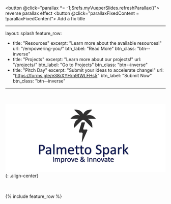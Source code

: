 <button @click="parallax *= -1;$refs.myVueperSlides.refreshParallax()">
  reverse parallax effect
</button>
<button @click="parallaxFixedContent = !parallaxFixedContent">
  Add a fix title
</button>

<vueper-slides ref="myVueperSlides" :parallax="parallax" :parallax-fixed-content="parallaxFixedContent">
  <vueper-slide
    v-for="(slide, i) in slides" :key="i"
    :image="slide.image"
    :title="parallaxFixedContent ? slide.title : ''"
    :content="parallaxFixedContent ? slide.content : ''" />
</vueper-slides>

---
layout: splash
feature_row:
  - title: "Resources"
    excerpt: "Learn more about the available resources!"
    url: "/empowering-you/"
    btn_label: "Read More"
    btn_class: "btn--inverse"
  - title: "Projects"
    excerpt: "Learn more about our projects!"
    url: "/projects/"
    btn_label: "Go to Projects"
    btn_class: "btn--inverse"
  - title: "Pitch Day"
    excerpt: "Submit your ideas to accelerate change!"
    url: "https://forms.gle/e38rXYHrn9fWLFHs5"
    btn_label: "Submit Now"
    btn_class: "btn--inverse"
---
  
  <br /><br />
![](/assets/images/welcome.png){: .align-center}
 
<br /><br />
{% include feature_row %} 
  
